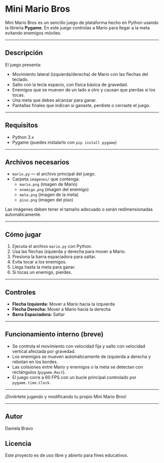 # Mini Mario Bros

Mini Mario Bros es un sencillo juego de plataforma hecho en Python usando la librería **Pygame**. En este juego controlas a Mario para llegar a la meta evitando enemigos móviles. 

---

## Descripción

El juego presenta:

- Movimiento lateral (izquierda/derecha) de Mario con las flechas del teclado.
- Salto con la tecla espacio, con física básica de gravedad.
- Enemigos que se mueven de un lado a otro y causan que pierdas si los tocas.
- Una meta que debes alcanzar para ganar.
- Pantallas finales que indican si ganaste, perdiste o cerraste el juego.

---

## Requisitos

- Python 3.x
- Pygame (puedes instalarlo con `pip install pygame`)

---

## Archivos necesarios

- `mario.py` — el archivo principal del juego.
- Carpeta `imagenes/` que contenga:
  - `mario.png` (imagen de Mario)
  - `enemigo.png` (imagen del enemigo)
  - `meta.png` (imagen de la meta)
  - `piso.png` (imagen del piso)

Las imágenes deben tener el tamaño adecuado o serán redimensionadas automáticamente.

---

## Cómo jugar

1. Ejecuta el archivo `mario.py` con Python.
2. Usa las flechas izquierda y derecha para mover a Mario.
3. Presiona la barra espaciadora para saltar.
4. Evita tocar a los enemigos.
5. Llega hasta la meta para ganar.
6. Si tocas un enemigo, pierdes.

---

## Controles

- **Flecha Izquierda:** Mover a Mario hacia la izquierda
- **Flecha Derecha:** Mover a Mario hacia la derecha
- **Barra Espaciadora:** Saltar

---

## Funcionamiento interno (breve)

- Se controla el movimiento con velocidad fija y salto con velocidad vertical afectada por gravedad.
- Los enemigos se mueven automáticamente de izquierda a derecha y rebotan en los bordes.
- Las colisiones entre Mario y enemigos o la meta se detectan con rectángulos (`pygame.Rect`).
- El juego corre a 60 FPS con un bucle principal controlado por `pygame.time.Clock`.

---


¡Diviértete jugando y modificando tu propio Mini Mario Bros!

---

## Autor

Daniela Bravo

## Licencia

Este proyecto es de uso libre y abierto para fines educativos.

